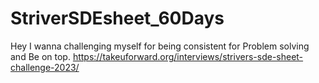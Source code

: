 # StriverSDEsheet_60Days
Hey I wanna challenging myself for being consistent for Problem solving and Be on top.
https://takeuforward.org/interviews/strivers-sde-sheet-challenge-2023/
